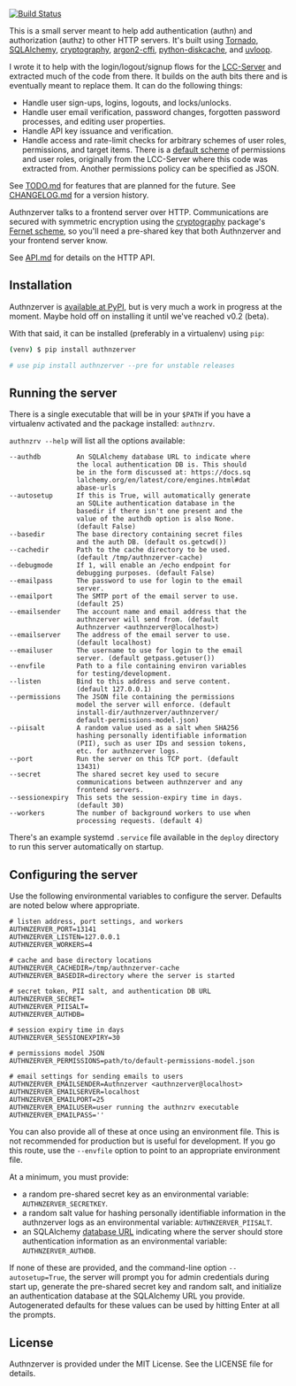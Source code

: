 [![Build Status](https://ci.wbhatti.org/buildStatus/icon?job=authnzerver)](https://ci.wbhatti.org/job/authnzerver)

This is a small server meant to help add authentication (authn) and
authorization (authz) to other HTTP servers. It's built using
[Tornado](http://www.tornadoweb.org), [SQLAlchemy](https://www.sqlalchemy.org/),
[cryptography](https://cryptography.io),
[argon2-cffi](https://argon2-cffi.readthedocs.io/en/stable/),
[python-diskcache](http://www.grantjenks.com/docs/diskcache/), and
[uvloop](https://github.com/MagicStack/uvloop).

I wrote it to help with the login/logout/signup flows for the
[LCC-Server](https://github.com/waqasbhatti/lcc-server) and extracted much of
the code from there. It builds on the auth bits there and is eventually meant to
replace them. It can do the following things:

- Handle user sign-ups, logins, logouts, and locks/unlocks.
- Handle user email verification, password changes, forgotten password
  processes, and editing user properties.
- Handle API key issuance and verification.
- Handle access and rate-limit checks for arbitrary schemes of user roles,
  permissions, and target items. There is a [default
  scheme](https://github.com/waqasbhatti/authnzerver/blob/master/authnzerver/default-permissions-model.json)
  of permissions and user roles, originally from the LCC-Server where this code
  was extracted from. Another permissions policy can be specified as JSON.

See
[TODO.md](https://github.com/waqasbhatti/authnzerver/blob/master/docs/TODO.md) for
features that are planned for the future. See
[CHANGELOG.md](https://github.com/waqasbhatti/authnzerver/blob/master/CHANGELOG.md)
for a version history.

Authnzerver talks to a frontend server over HTTP. Communications are secured
with symmetric encryption using the [cryptography](https://cryptography.io)
package's [Fernet scheme](https://cryptography.io/en/latest/fernet/), so you'll
need a pre-shared key that both Authnzerver and your frontend server know.

See [API.md](https://github.com/waqasbhatti/authnzerver/blob/master/docs/API.md) for
details on the HTTP API.

## Installation

Authnzerver is [available at PyPI](https://pypi.org/project/authnzerver/), but
is very much a work in progress at the moment. Maybe hold off on installing it
until we've reached v0.2 (beta).

With that said, it can be installed (preferably in a virtualenv) using `pip`:

```bash
(venv) $ pip install authnzerver

# use pip install authnzerver --pre for unstable releases
```


## Running the server

There is a single executable that will be in your `$PATH` if you have a
virtualenv activated and the package installed: `authnzrv`.

`authnzrv --help` will list all the options available:

```
--authdb         An SQLAlchemy database URL to indicate where
                 the local authentication DB is. This should
                 be in the form discussed at: https://docs.sq
                 lalchemy.org/en/latest/core/engines.html#dat
                 abase-urls
--autosetup      If this is True, will automatically generate
                 an SQLite authentication database in the
                 basedir if there isn't one present and the
                 value of the authdb option is also None.
                 (default False)
--basedir        The base directory containing secret files
                 and the auth DB. (default os.getcwd())
--cachedir       Path to the cache directory to be used.
                 (default /tmp/authnzerver-cache)
--debugmode      If 1, will enable an /echo endpoint for
                 debugging purposes. (default False)
--emailpass      The password to use for login to the email
                 server.
--emailport      The SMTP port of the email server to use.
                 (default 25)
--emailsender    The account name and email address that the
                 authnzerver will send from. (default
                 Authnzerver <authnzerver@localhost>)
--emailserver    The address of the email server to use.
                 (default localhost)
--emailuser      The username to use for login to the email
                 server. (default getpass.getuser())
--envfile        Path to a file containing environ variables
                 for testing/development.
--listen         Bind to this address and serve content.
                 (default 127.0.0.1)
--permissions    The JSON file containing the permissions
                 model the server will enforce. (default
                 install-dir/authnzerver/authnzerver/
                 default-permissions-model.json)
--piisalt        A random value used as a salt when SHA256
                 hashing personally identifiable information
                 (PII), such as user IDs and session tokens,
                 etc. for authnzerver logs.
--port           Run the server on this TCP port. (default
                 13431)
--secret         The shared secret key used to secure
                 communications between authnzerver and any
                 frontend servers.
--sessionexpiry  This sets the session-expiry time in days.
                 (default 30)
--workers        The number of background workers to use when
                 processing requests. (default 4)
```

There's an example systemd `.service` file available in the `deploy` directory
to run this server automatically on startup.


## Configuring the server

Use the following environmental variables to configure the server. Defaults are
noted below where appropriate.

```
# listen address, port settings, and workers
AUTHNZERVER_PORT=13141
AUTHNZERVER_LISTEN=127.0.0.1
AUTHNZERVER_WORKERS=4

# cache and base directory locations
AUTHNZERVER_CACHEDIR=/tmp/authnzerver-cache
AUTHNZERVER_BASEDIR=directory where the server is started

# secret token, PII salt, and authentication DB URL
AUTHNZERVER_SECRET=
AUTHNZERVER_PIISALT=
AUTHNZERVER_AUTHDB=

# session expiry time in days
AUTHNZERVER_SESSIONEXPIRY=30

# permissions model JSON
AUTHNZERVER_PERMISSIONS=path/to/default-permissions-model.json

# email settings for sending emails to users
AUTHNZERVER_EMAILSENDER=Authnzerver <authnzerver@localhost>
AUTHNZERVER_EMAILSERVER=localhost
AUTHNZERVER_EMAILPORT=25
AUTHNZERVER_EMAILUSER=user running the authnzrv executable
AUTHNZERVER_EMAILPASS=''
```

You can also provide all of these at once using an environment file. This is not
recommended for production but is useful for development. If you go this route,
use the `--envfile` option to point to an appropriate environment file.

At a minimum, you must provide:

- a random pre-shared secret key as an environmental variable:
  `AUTHNZERVER_SECRETKEY`.
- a random salt value for hashing personally identifiable information in the
  authnzerver logs as an environmental variable: `AUTHNZERVER_PIISALT`.
- an SQLAlchemy [database
  URL](https://docs.sqlalchemy.org/en/latest/core/engines.html#database-urls)
  indicating where the server should store authentication information as an
  environmental variable: `AUTHNZERVER_AUTHDB`.

If none of these are provided, and the command-line option
`--autosetup=True`, the server will prompt you for admin credentials during
start up, generate the pre-shared secret key and random salt, and initialize an
authentication database at the SQLAlchemy URL you provide. Autogenerated
defaults for these values can be used by hitting Enter at all the prompts.


## License

Authnzerver is provided under the MIT License. See the LICENSE file for details.
